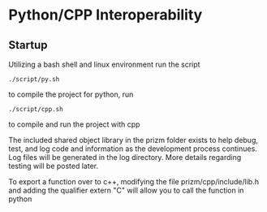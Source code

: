 # Python/CPP Interoperability

## Startup

Utilizing a bash shell and linux environment run the script
```
./script/py.sh
```
to compile the project for python, run 
```
./script/cpp.sh
```
to compile and run the project with cpp

The included shared object library in the prizm folder exists to help debug, test, and log code and 
information as the development process continues. Log files will be generated in the log directory.
More details regarding testing will be posted later.

To export a function over to c++, modifying the file prizm/cpp/include/lib.h and adding the qualifier
extern "C" will allow you to call the function in python